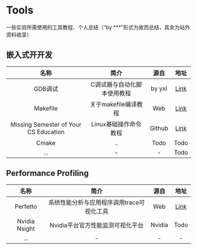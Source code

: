 # Tools

一些实验所需使用的工具教程、个人总结（“by ***”形式为故而总结，其余为站外资料收录）



## 嵌入式开开发

| 名称  | 简介       | 源自    |地址|
|:---:|:----: |:---: |:---:|
| GDB调试 | C调试器与自动化脚本使用教程|by yxl|[Link](./GDB.md)|
| Makefile | 关于makefile编译教程|Web|[Link](https://seisman.github.io/how-to-write-makefile/)|
| Missing Semester of Your CS Education | Linux基础操作命令教程  |Github | [Link](https://missing-semester-cn.github.io/) |
| Cmake | ..|Todo|Todo|
| ... | -     |-      | Todo |

## Performance Profiling

| 名称  | 简介       | 源自    |地址|
|:---:|:----: |:---: |:---:|
| Perfetto | 系统性能分析与应用程序调用trace可视化工具|Web|[Link](https://perfetto.dev/)|
|Nvidia Nsight | Nvidia平台官方性能监测可视化平台|Nvidia|Todo|
| ... | -     |-      | - |
